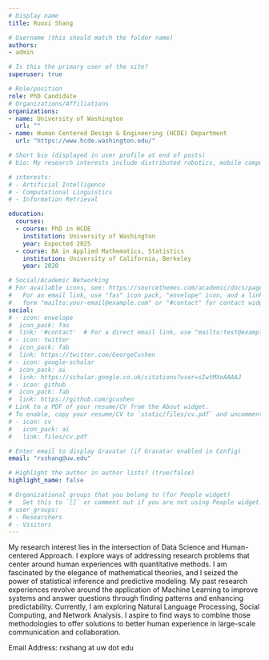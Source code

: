 ```yaml
---
# Display name
title: Ruoxi Shang

# Username (this should match the folder name)
authors:
- admin

# Is this the primary user of the site?
superuser: true

# Role/position
role: PhD Candidate
# Organizations/Affiliations
organizations:
- name: University of Washington
  url: ""
- name: Human Centered Design & Engineering (HCDE) Department
  url: "https://www.hcde.washington.edu/"

# Short bio (displayed in user profile at end of posts)
# bio: My research interests include distributed robotics, mobile computing and programmable matter.

# interests:
# - Artificial Intelligence
# - Computational Linguistics
# - Information Retrieval

education:
  courses:
  - course: PhD in HCDE
    institution: University of Washington
    year: Expected 2025
  - course: BA in Applied Mathematics, Statistics
    institution: University of California, Berkeley
    year: 2020

# Social/Academic Networking
# For available icons, see: https://sourcethemes.com/academic/docs/page-builder/#icons
#   For an email link, use "fas" icon pack, "envelope" icon, and a link in the
#   form "mailto:your-email@example.com" or "#contact" for contact widget.
social:
# - icon: envelope
#  icon_pack: fas
#  link: '#contact'  # For a direct email link, use "mailto:test@example.org".
# - icon: twitter
#  icon_pack: fab
#  link: https://twitter.com/GeorgeCushen
# - icon: google-scholar
#  icon_pack: ai
#  link: https://scholar.google.co.uk/citations?user=sIwtMXoAAAAJ
# - icon: github
#  icon_pack: fab
#  link: https://github.com/gcushen
# Link to a PDF of your resume/CV from the About widget.
# To enable, copy your resume/CV to `static/files/cv.pdf` and uncomment the lines below.
# - icon: cv
#   icon_pack: ai
#   link: files/cv.pdf

# Enter email to display Gravatar (if Gravatar enabled in Config)
email: "rxshang@uw.edu"

# Highlight the author in author lists? (true/false)
highlight_name: false

# Organizational groups that you belong to (for People widget)
#   Set this to `[]` or comment out if you are not using People widget.
# user_groups:
# - Researchers
# - Visitors
---
```


My research interest lies in the intersection of Data Science and Human-centered Approach. I explore ways of addressing research problems that center around human experiences with quantitative methods. I am fascinated by the elegance of mathematical theories, and I seized the power of statistical inference and predictive modeling. My past research experiences revolve around the application of Machine Learning to improve systems and answer questions through finding patterns and enhancing predictability. Currently, I am exploring Natural Language Processing, Social Computing, and Network Analysis. I aspire to find ways to combine those methodologies to offer solutions to better human experience in large-scale communication and collaboration.

Email Address: rxshang at uw dot edu
